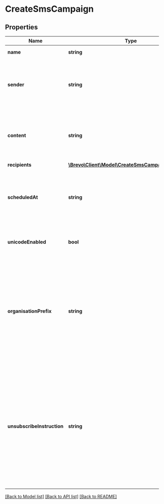 # CreateSmsCampaign

## Properties
Name | Type | Description | Notes
------------ | ------------- | ------------- | -------------
**name** | **string** | Name of the campaign | 
**sender** | **string** | Name of the sender. **The number of characters is limited to 11 for alphanumeric characters and 15 for numeric characters** | 
**content** | **string** | Content of the message. The maximum characters used per SMS is 160, if used more than that, it will be counted as more than one SMS | 
**recipients** | [**\Brevo\Client\Model\CreateSmsCampaignRecipients**](CreateSmsCampaignRecipients.md) |  | [optional] 
**scheduledAt** | **string** | UTC date-time on which the campaign has to run (YYYY-MM-DDTHH:mm:ss.SSSZ). Prefer to pass your timezone in date-time format for accurate result. | [optional] 
**unicodeEnabled** | **bool** | Format of the message. It indicates whether the content should be treated as unicode or not. | [optional] [default to false]
**organisationPrefix** | **string** | A recognizable prefix will ensure your audience knows who you are. Recommended by U.S. carriers. This will be added as your Brand Name before the message content. **Prefer verifying maximum length of 160 characters including this prefix in message content to avoid multiple sending of same sms.** | [optional] 
**unsubscribeInstruction** | **string** | Instructions to unsubscribe from future communications. Recommended by U.S. carriers. Must include **STOP** keyword. This will be added as instructions after the end of message content. **Prefer verifying maximum length of 160 characters including this instructions in message content to avoid multiple sending of same sms.** | [optional] 

[[Back to Model list]](../../README.md#documentation-for-models) [[Back to API list]](../../README.md#documentation-for-api-endpoints) [[Back to README]](../../README.md)


